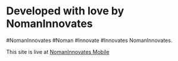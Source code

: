 
# Developed with love by NomanInnovates
#NomanInnovates
#Noman 
#Innovate
#Innovates
NomanInnovates.



This site is live at [NomanInnovates Mobile](https://NomanInnovates.github.io/Mobile_Landing)

